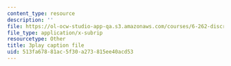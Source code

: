 ```yaml
---
content_type: resource
description: ''
file: https://ol-ocw-studio-app-qa.s3.amazonaws.com/courses/6-262-discrete-stochastic-processes-spring-2011/513fa67881ac5f30a273815ee40acd53_QWHtRR1jMEQ.vtt
file_type: application/x-subrip
resourcetype: Other
title: 3play caption file
uid: 513fa678-81ac-5f30-a273-815ee40acd53
---
```

